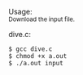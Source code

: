 Usage:  
<sub>Download the input file.  

dive.c:  
```
$ gcc dive.c
$ chmod +x a.out
$ ./a.out input
```